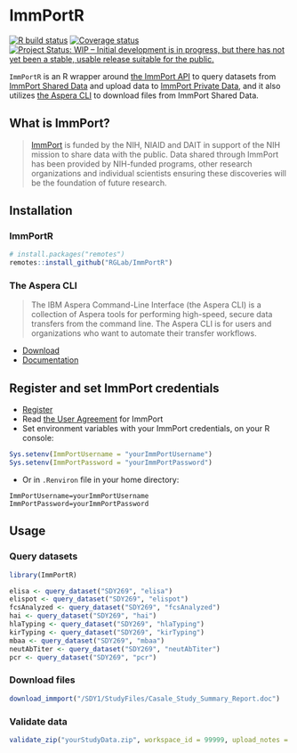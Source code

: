 ImmPortR
================

<!-- README.md is generated from README.Rmd. Please edit that file -->

<!-- badges: start -->

[![R build
status](https://github.com/RGLab/ImmPortR/workflows/R-CMD-check/badge.svg)](https://github.com/RGLab/ImmPortR/actions)
[![Coverage
status](https://codecov.io/gh/RGLab/ImmPortR/branch/master/graph/badge.svg)](https://codecov.io/github/RGLab/ImmPortR?branch=master)
[![Project Status: WIP – Initial development is in progress, but there
has not yet been a stable, usable release suitable for the
public.](https://www.repostatus.org/badges/latest/wip.svg)](https://www.repostatus.org/#wip)
<!-- badges: end -->

`ImmPortR` is an R wrapper around [the ImmPort
API](http://docs.immport.org/#API/DataQueryAPI/dataqueryapi/) to query
datasets from [ImmPort Shared Data](https://www.immport.org/shared/home)
and upload data to [ImmPort Private
Data](https://immport.niaid.nih.gov/home), and it also utilizes [the
Aspera CLI](https://downloads.asperasoft.com/en/documentation/62) to
download files from ImmPort Shared Data.

## What is ImmPort?

> [ImmPort](http://immport.org) is funded by the NIH, NIAID and DAIT in
> support of the NIH mission to share data with the public. Data shared
> through ImmPort has been provided by NIH-funded programs, other
> research organizations and individual scientists ensuring these
> discoveries will be the foundation of future research.

## Installation

### ImmPortR

``` r
# install.packages("remotes")
remotes::install_github("RGLab/ImmPortR")
```

### The Aspera CLI

> The IBM Aspera Command-Line Interface (the Aspera CLI) is a collection
> of Aspera tools for performing high-speed, secure data transfers from
> the command line. The Aspera CLI is for users and organizations who
> want to automate their transfer workflows.

  - [Download](https://downloads.asperasoft.com/en/downloads/62)
  - [Documentation](https://downloads.asperasoft.com/en/documentation/62)

## Register and set ImmPort credentials

  - [Register](https://immport-user-admin.niaid.nih.gov:8443/registrationuser/registration)
  - Read [the User Agreement](http://www.immport.org/agreement) for
    ImmPort
  - Set environment variables with your ImmPort credentials, on your R
    console:

<!-- end list -->

``` r
Sys.setenv(ImmPortUsername = "yourImmPortUsername")
Sys.setenv(ImmPortPassword = "yourImmPortPassword")
```

  - Or in `.Renviron` file in your home directory:

<!-- end list -->

    ImmPortUsername=yourImmPortUsername
    ImmPortPassword=yourImmPortPassword

## Usage

### Query datasets

``` r
library(ImmPortR)

elisa <- query_dataset("SDY269", "elisa")
elispot <- query_dataset("SDY269", "elispot")
fcsAnalyzed <- query_dataset("SDY269", "fcsAnalyzed")
hai <- query_dataset("SDY269", "hai")
hlaTyping <- query_dataset("SDY269", "hlaTyping")
kirTyping <- query_dataset("SDY269", "kirTyping")
mbaa <- query_dataset("SDY269", "mbaa")
neutAbTiter <- query_dataset("SDY269", "neutAbTiter")
pcr <- query_dataset("SDY269", "pcr")
```

### Download files

``` r
download_immport("/SDY1/StudyFiles/Casale_Study_Summary_Report.doc")
```

### Validate data

``` r
validate_zip("yourStudyData.zip", workspace_id = 99999, upload_notes = "for SDY9999")
```
